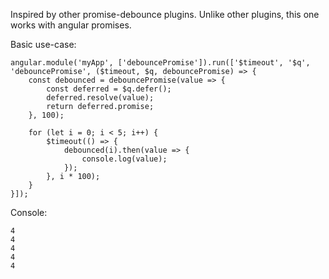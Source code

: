 Inspired by other promise-debounce plugins. Unlike other plugins, this one works with angular promises.

Basic use-case:
```
angular.module('myApp', ['debouncePromise']).run(['$timeout', '$q', 'debouncePromise', ($timeout, $q, debouncePromise) => {
	const debounced = debouncePromise(value => {
		const deferred = $q.defer();
		deferred.resolve(value);
		return deferred.promise;
	}, 100);

	for (let i = 0; i < 5; i++) {
		$timeout(() => {
			debounced(i).then(value => {
				console.log(value);
			});
		}, i * 100);
	}
}]);
```

Console:
```
4
4
4
4
4
```
